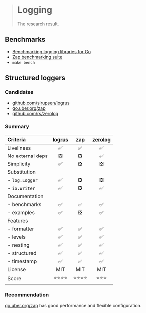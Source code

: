 > # Logging
>
> The research result.

## Benchmarks

- [Benchmarking logging libraries for Go](https://github.com/imkira/go-loggers-bench)
- [Zap benchmarking suite](https://github.com/uber-go/zap#performance)
- `make bench`

## Structured loggers

### Candidates

- [github.com/sirupsen/logrus][logrus]
- [go.uber.org/zap][zap]
- [github.com/rs/zerolog][zerolog]

### Summary

| Criteria         | [logrus][] | [zap][] | [zerolog][] |
|:-----------------|:---:|:---:|:---:|
| Liveliness       | ✅ | ✅ | ✅ |
| No external deps | ❎ | ❎ | ✅ |
| Simplicity       | ✅ | ❎ | ❎ |
| Substitution     |
| - `log.Logger`   | ✅ | ❎ | ❎ |
| - `io.Writer`    | ✅ | ❎ | ✅ |
| Documentation    |
| - benchmarks     | ✅ | ✅ | ✅ |
| - examples       | ✅ | ❎ | ✅ |
| Features         |
| - formatter      | ✅ | ✅ | ✅ |
| - levels         | ✅ | ✅ | ✅ |
| - nesting        | ✅ | ✅ | ✅ |
| - structured     | ✅ | ✅ | ✅ |
| - timestamp      | ✅ | ✅ | ✅ |
| License          | MIT | MIT | MIT |
| Score            | ⭐⭐⭐⭐ | ⭐⭐⭐⭐ | ⭐⭐⭐ |

### Recommendation

[go.uber.org/zap][zap] has good performance and flexible configuration.

[logrus]:  https://github.com/sirupsen/logrus
[zap]:     https://github.com/uber-go/zap
[zerolog]: https://github.com/rs/zerolog
